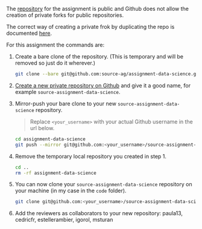 The [repository](https://github.com/source-ag/assignment-data-science) for the assignment is public and Github does not allow the creation of private forks for public repositories.

The correct way of creating a private frok by duplicating the repo is documented [here](https://help.github.com/articles/duplicating-a-repository/).

For this assignment the commands are:

 1. Create a bare clone of the repository.
    (This is temporary and will be removed so just do it wherever.)
    ```bash
    git clone --bare git@github.com:source-ag/assignment-data-science.git
    ```

 2. [Create a new private repository on Github](https://help.github.com/articles/creating-a-new-repository/) and give it a good name, for example `source-assignment-data-science`.

 3. Mirror-push your bare clone to your new `source-assignment-data-science` repository.
    > Replace `<your_username>` with your actual Github username in the url below.
    
    ```bash
    cd assignment-data-science
    git push --mirror git@github.com:<your_username>/source-assignment-data-science.git
    ```

 4. Remove the temporary local repository you created in step 1.
    ```bash
    cd ..
    rm -rf assignment-data-science
    ```
    
 5. You can now clone your `source-assignment-data-science` repository on your machine (in my case in the `code` folder).
    ```bash
    git clone git@github.com:<your_username>/source-assignment-data-science.git
    ```
6. Add the reviewers as collaborators to your new repository: paula13, cedricfr, estellerambier, igorol, msturan
